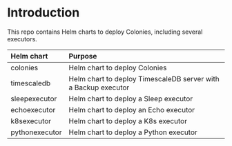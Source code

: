 # Introduction
This repo contains Helm charts to deploy Colonies, including several executors. 

| Helm chart     | Purpose                                                         |
| :---           | :-----------                                                    |
| colonies       | Helm chart to deploy Colonies                                   |
| timescaledb    | Helm chart to deploy TimescaleDB server with a Backup executor  |
| sleepexecutor  | Helm chart to deploy a Sleep executor                           |
| echoexecutor   | Helm chart to deploy an Echo executor                           |
| k8sexecutor    | Helm chart to deploy a K8s executor                             |
| pythonexecutor | Helm chart to deploy a Python executor                          |
